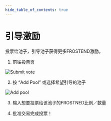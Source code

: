 ```yaml
---
hide_table_of_contents: true
---
```


# 引导激励

投票给池子，引导池子获得更多FROSTEND激励。

1. 前往[投票页](https://app.frostend.com/vefrostend/vote)

![Submit vote](/img/ProtocolMechanics/submit_vote.png "Submit vote")

2. 按 “Add Pool” 或选择希望引导的池子

![Add pool](/img/ProtocolMechanics/add_pool.png "Add pool")

3. 输入想要投票给该池子的FROSTNED比例／数量


4. 批准交易完成投票！
